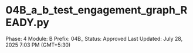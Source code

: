 # 04B_a_b_test_engagement_graph_READY.py

Phase: 4
Module: B
Prefix: 04B_
Status: Approved
Last Updated: July 28, 2025 7:03 PM (GMT+5:30)

